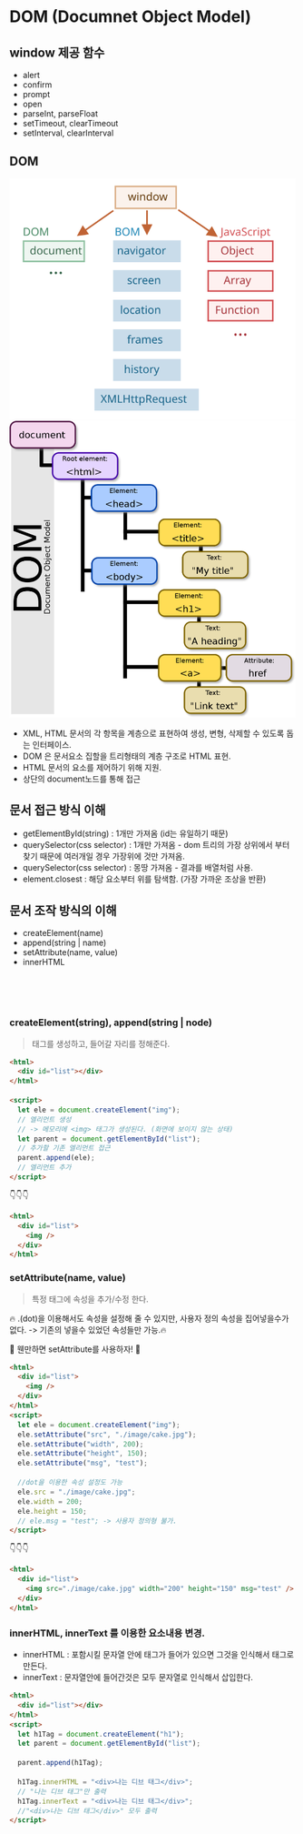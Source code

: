 # DOM (Documnet Object Model)

## window 제공 함수

- alert
- confirm
- prompt
- open
- parseInt, parseFloat
- setTimeout, clearTimeout
- setInterval, clearInterval

## DOM

![DOM](/Image/js/js0.svg)
![DOM](/Image/java_script/DOM.png)

- XML, HTML 문서의 각 항목을 계층으로 표현하여 생성, 변형, 삭제할 수 있도록 돕는 인터페이스.
- DOM 은 문서요소 집할을 트리형태의 계층 구조로 HTML 표현.
- HTML 문서의 요소를 제어하기 위해 지원.
- 상단의 document노드를 통해 접근

## 문서 접근 방식 이해

- getElementById(string) : 1개만 가져옴 (id는 유일하기 때문)
- querySelector(css selector) : 1개만 가져옴 - dom 트리의 가장 상위에서 부터 찾기 때문에 여러개일 경우 가장위에 것만 가져옴.
- querySelector(css selector) : 몽땅 가져옴 - 결과를 배열처럼 사용.
- element.closest : 해당 요소부터 위를 탐색함. (가장 가까운 조상을 반환)

## 문서 조작 방식의 이해

- createElement(name)
- append(string | name)
- setAttribute(name, value)
- innerHTML

<br>
<br>
<br>

### createElement(string), append(string | node)

> 태그를 생성하고, 들어갈 자리를 정해준다.

```html
<html>
  <div id="list"></div>
</html>

<script>
  let ele = document.createElement("img");
  // 엘리먼트 생성
  // -> 메모리에 <img> 태그가 생성된다. (화면에 보이지 않는 상태)
  let parent = document.getElementById("list");
  // 추가할 기존 엘리먼트 접근
  parent.append(ele);
  // 엘리먼트 추가
</script>
```

👇👇👇

```html
<html>
  <div id="list">
    <img />
  </div>
</html>
```

### setAttribute(name, value)

> 특정 태그에 속성을 추가/수정 한다.

🔥 .(dot)을 이용해서도 속성을 설정해 줄 수 있지만, 사용자 정의 속성을 집어넣을수가 없다. -> 기존의 넣을수 있었던 속성들만 가능.🔥

🚀 웬만하면 setAttribute를 사용하자! 🚀

```html
<html>
  <div id="list">
    <img />
  </div>
</html>
<script>
  let ele = document.createElement("img");
  ele.setAttribute("src", "./image/cake.jpg");
  ele.setAttribute("width", 200);
  ele.setAttribute("height", 150);
  ele.setAttribute("msg", "test");

  //dot을 이용한 속성 설정도 가능
  ele.src = "./image/cake.jpg";
  ele.width = 200;
  ele.height = 150;
  // ele.msg = "test"; -> 사용자 정의형 불가.
</script>
```

👇👇👇

```html
<html>
  <div id="list">
    <img src="./image/cake.jpg" width="200" height="150" msg="test" />
  </div>
</html>
```

### innerHTML, innerText 를 이용한 요소내용 변경.

- innerHTML : 포함시킬 문자열 안에 태그가 들어가 있으면 그것을 인식해서 태그로 만든다.
- innerText : 문자열안에 들어간것은 모두 문자열로 인식해서 삽입한다.

```html
<html>
  <div id="list"></div>
</html>
<script>
  let h1Tag = document.createElement("h1");
  let parent = document.getElementById("list");

  parent.append(h1Tag);

  h1Tag.innerHTML = "<div>나는 디브 태그</div>";
  // "나는 디브 태그"만 출력
  h1Tag.innerText = "<div>나는 디브 태그</div>";
  //"<div>나는 디브 태그</div>" 모두 출력
</script>
```
